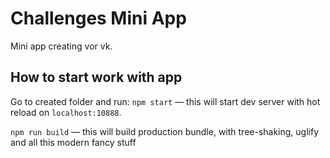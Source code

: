 # Challenges Mini App

Mini app creating vor vk.

## How to start work with app

Go to created folder and run:
`npm start` — this will start dev server with hot reload on `localhost:10888`.

`npm run build` — this will build production bundle, with tree-shaking, uglify and all this modern fancy stuff
